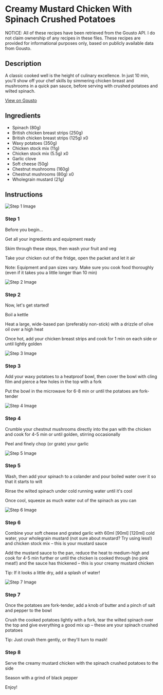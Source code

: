 # Creamy Mustard Chicken With Spinach Crushed Potatoes

NOTICE: All of these recipes have been retrieved from the Gousto API. I do not claim ownership of any recipes in these files. These recipes are provided for informational purposes only, based on publicly available data from Gousto.

## Description

A classic cooked well is the height of culinary excellence. In just 10 min, you'll show off your chef skills by simmering chicken breast and mushrooms in a quick pan sauce, before serving with crushed potatoes and wilted spinach.

[View on Gousto](https://www.gousto.co.uk/recipes/cookbook/creamy-mustard-chicken-spinach-crushed-potatoes)

## Ingredients

- Spinach (80g)
- British chicken breast strips (250g)
- British chicken breast strips (125g) x0
- Waxy potatoes (350g)
- Chicken stock mix (11g)
- Chicken stock mix (5.5g) x0
- Garlic clove
- Soft cheese (50g)
- Chestnut mushrooms (160g)
- Chestnut mushrooms (80g) x0
- Wholegrain mustard (21g)

## Instructions

![Step 1 Image](https://production-media.gousto.co.uk/cms/recipe-step-image/Admin10mm-Step-1-4-1702367634507-x200.jpg)

### Step 1

Before you begin...

Get all your ingredients and equipment ready

Skim through these steps, then wash your fruit and veg

Take your chicken out of the fridge, open the packet and let it air

Note: Equipment and pan sizes vary. Make sure you cook food thoroughly (even if it takes you a little longer than 10 min)

![Step 2 Image](https://production-media.gousto.co.uk/cms/recipe-step-image/step-2-11-1702367642412-x200.jpg)

### Step 2

Now, let's get started!

Boil a kettle

Heat a large, wide-based pan (preferably non-stick) with a drizzle of olive oil over a high heat

Once hot, add your chicken breast strips and cook for 1 min on each side or until lightly golden

![Step 3 Image](https://production-media.gousto.co.uk/cms/recipe-step-image/step-3-15-1702367647228-x200.jpg)

### Step 3

Add your waxy potatoes to a heatproof bowl, then cover the bowl with cling film and pierce a few holes in the top with a fork

Put the bowl in the microwave for 6-8 min<span class="text-danger"> </span>or until the potatoes are fork-tender

![Step 4 Image](https://production-media.gousto.co.uk/cms/recipe-step-image/step-4-1702396222766-x200.jpg)

### Step 4

Crumble your chestnut mushrooms directly into the pan with the chicken and cook for 4-5 min or until golden, stirring occasionally

Peel and finely chop (or grate) your garlic

![Step 5 Image](https://production-media.gousto.co.uk/cms/recipe-step-image/step-5-1702396229674-x200.jpg)

### Step 5

Wash, then add your spinach to a colander and pour boiled water over it so that it starts to wilt

Rinse the wilted spinach under cold running water until it's cool

Once cool, squeeze as much water out of the spinach as you can

![Step 6 Image](https://production-media.gousto.co.uk/cms/recipe-step-image/step-6-11-1702367675814-x200.jpg)

### Step 6

Combine your soft cheese and grated garlic with 60ml <span class="text-purple">[90ml]</span> <span class="text-danger">[120ml]</span> cold water, your wholegrain mustard (not sure about mustard? Try using less!) and chicken stock mix – this is your mustard sauce

Add the mustard sauce to the pan, reduce the heat to medium-high and cook for 4-5 min further or until the chicken is cooked through (no pink meat!) and the sauce has thickened – this is your creamy mustard chicken

Tip: If it looks a little dry, add a splash of water!

![Step 7 Image](https://production-media.gousto.co.uk/cms/recipe-step-image/step-7-10-1702367681365-x200.jpg)

### Step 7

Once the potatoes are fork-tender, add a knob of butter and a pinch of salt and pepper to the bowl

Crush the cooked potatoes lightly with a fork, tear the wilted spinach over the top and give everything a good mix up – these are your spinach crushed potatoes

Tip: Just crush them gently, or they'll turn to mash!

### Step 8

Serve the creamy mustard chicken with the spinach crushed potatoes to the side

Season with a grind of black pepper

Enjoy!

